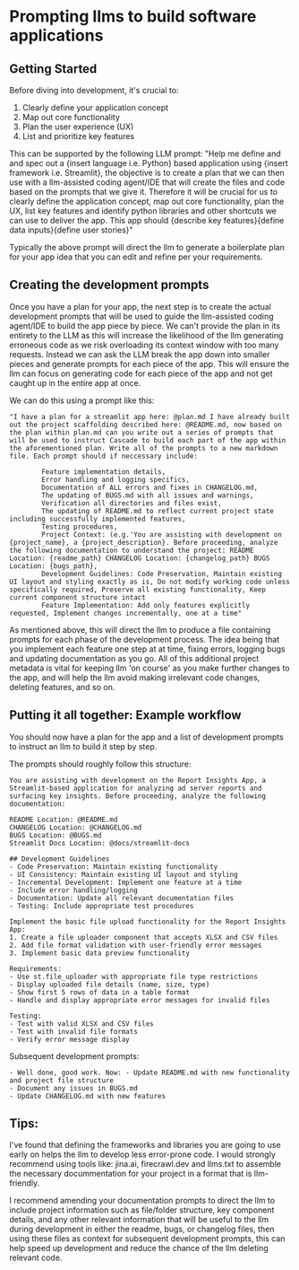 # Prompting llms to build software applications

## Getting Started

Before diving into development, it's crucial to:
1. Clearly define your application concept
2. Map out core functionality
3. Plan the user experience (UX)
4. List and prioritize key features

This can be supported by the following LLM prompt: "Help me define and and spec out a {insert language i.e. Python} based application using {insert framework i.e. Streamlit}, the objective is to create a plan that we can then use with a llm-assisted coding agent/IDE that will create the files and code based on the prompts that we give it. Therefore it will be crucial for us to clearly define the application concept, map out core functionality, plan the UX, list key features and identify python libraries and other shortcuts we can use to deliver the app. This app should {describe key features}{define data inputs}{define user stories}"

Typically the above prompt will direct the llm to generate a boilerplate plan for your app idea that you can edit and refine per your requirements.

## Creating the development prompts

Once you have a plan for your app, the next step is to create the actual development prompts that will be used to guide the llm-assisted coding agent/IDE to build the app piece by piece. We can't provide the plan in its entirety to the LLM as this will increase the likelihood of the llm generating erroneous code as we risk overloading its context window with too many requests. Instead we can ask the LLM break the app down into smaller pieces and generate prompts for each piece of the app. This will ensure the llm can focus on generating code for each piece of the app and not get caught up in the entire app at once. 

We can do this using a prompt like this: 
```
"I have a plan for a streamlit app here: @plan.md I have already built out the project scaffolding described here: @README.md, now based on the plan within plan.md can you write out a series of prompts that will be used to instruct Cascade to build each part of the app within the aforementioned plan. Write all of the prompts to a new markdown file. Each prompt should if neccessary include:

        Feature implementation details,
        Error handling and logging specifics,
        Documentation of ALL errors and fixes in CHANGELOG.md,
        The updating of BUGS.md with all issues and warnings,
        Verification all directories and files exist,
        The updating of README.md to reflect current project state including successfully implemented features,
        Testing procedures,
        Project Context: (e.g.'You are assisting with development on {project_name}, a {project_description}. Before proceeding, analyze the following documentation to understand the project: README Location: {readme_path} CHANGELOG Location: {changelog_path} BUGS Location: {bugs_path},
        Development Guidelines: Code Preservation, Maintain existing UI layout and styling exactly as is, Do not modify working code unless specifically required, Preserve all existing functionality, Keep current component structure intact
        Feature Implementation: Add only features explicitly requested, Implement changes incrementally, one at a time"
```
As mentioned above, this will direct the llm to produce a file containing prompts for each phase of the development process. The idea being that you implement each feature one step at at time, fixing errors, logging bugs and updating documentation as you go. All of this additional project metadata is vital for keeping llm 'on course' as you make further changes to the app, and will help the llm avoid making irrelevant code changes, deleting features, and so on.

## Putting it all together: Example workflow

You should now have a plan for the app and a list of development prompts to instruct an llm to build it step by step.

The prompts should roughly follow this structure:
```
You are assisting with development on the Report Insights App, a Streamlit-based application for analyzing ad server reports and surfacing key insights. Before proceeding, analyze the following documentation:

README Location: @README.md 
CHANGELOG Location: @CHANGELOG.md 
BUGS Location: @BUGS.md
Streamlit Docs Location: @docs/streamlit-docs 

## Development Guidelines
- Code Preservation: Maintain existing functionality
- UI Consistency: Maintain existing UI layout and styling
- Incremental Development: Implement one feature at a time
- Include error handling/logging
- Documentation: Update all relevant documentation files
- Testing: Include appropriate test procedures

Implement the basic file upload functionality for the Report Insights App:
1. Create a file uploader component that accepts XLSX and CSV files
2. Add file format validation with user-friendly error messages
3. Implement basic data preview functionality

Requirements:
- Use st.file_uploader with appropriate file type restrictions
- Display uploaded file details (name, size, type)
- Show first 5 rows of data in a table format
- Handle and display appropriate error messages for invalid files

Testing:
- Test with valid XLSX and CSV files
- Test with invalid file formats
- Verify error message display
```

Subsequent development prompts:
```
- Well done, good work. Now: - Update README.md with new functionality and project file structure
- Document any issues in BUGS.md
- Update CHANGELOG.md with new features
```
## Tips:

I've found that defining the frameworks and libraries you are going to use early on helps the llm to develop less error-prone code. I would strongly recommend using tools like: jina.ai, firecrawl.dev and llms.txt to assemble the necessary docummentation for your project in a format that is llm-friendly.

I recommend amending your documentation prompts to direct the llm to include project information such as file/folder structure, key component details, and any other relevant information that will be useful to the llm during development in either the readme, bugs, or changelog files, then using these files as context for subsequent development prompts, this can help speed up development and reduce the chance of the llm deleting relevant code.
